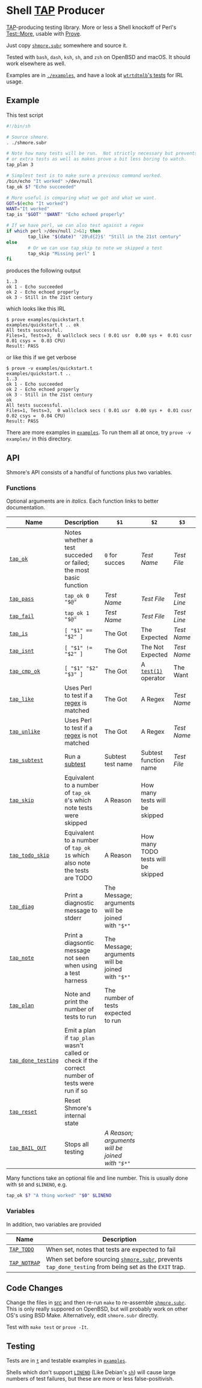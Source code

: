 Shell [TAP](https://testanything.org) Producer 
==============================================
[TAP](https://testanything.org)-producing testing library.  More or less a
Shell knockoff of Perl's [Test::More](https://perldoc.perl.org/Test::More),
usable with [Prove](https://perldoc.perl.org/prove).

Just copy [`shmore.subr`](./shmore.subr) somewhere and source it.

Tested with `bash`, `dash`, `ksh`, `sh`, and `zsh` on OpenBSD and macOS.  It
should work elsewhere as well.

Examples are in [`./examples`](./examples), and have a look at [`wtrtdtmlb`'s
tests](https://github.com/magisterquis/wtrtdtmlb/tree/master/src/containers/jankins/t)
for IRL usage.

Example
-------
This test script
```sh
#!/bin/sh

# Source shmore.
. ./shmore.subr

# Note how many tests will be run.  Not strictly necessary but prevents missing
# or extra tests as well as makes prove a bit less boring to watch.
tap_plan 3

# Simplest test is to make sure a previous command worked.
/bin/echo "It worked" >/dev/null
tap_ok $? "Echo succeeded"

# More useful is comparing what we got and what we want.
GOT=$(echo "It worked")
WANT="It worked"
tap_is "$GOT" "$WANT" "Echo echoed properly"

# If we have perl, we can also test against a regex
if which perl >/dev/null 2>&1; then
        tap_like "$(date)" '20\d{2}$' "Still in the 21st century"
else
        # Or we can use tap_skip to note we skipped a test
        tap_skip "Missing perl" 1
fi
```
produces the following output
```
1..3
ok 1 - Echo succeeded
ok 2 - Echo echoed properly
ok 3 - Still in the 21st century
```
which looks like this IRL
```
$ prove examples/quickstart.t
examples/quickstart.t .. ok
All tests successful.
Files=1, Tests=3,  0 wallclock secs ( 0.01 usr  0.00 sys +  0.01 cusr  0.01 csys =  0.03 CPU)
Result: PASS
```
or like this if we get verbose
```
$ prove -v examples/quickstart.t
examples/quickstart.t ..
1..3
ok 1 - Echo succeeded
ok 2 - Echo echoed properly
ok 3 - Still in the 21st century
ok
All tests successful.
Files=1, Tests=3,  0 wallclock secs ( 0.01 usr  0.00 sys +  0.01 cusr  0.02 csys =  0.04 CPU)
Result: PASS
```

There are more examples in [`examples`](./examples).  To run them all at once,
try `prove -v examples/` in this directory.

API
---
Shmore's API consists of a handful of functions plus two variables.

### Functions
Optional arguments are in _italics_.
Each function links to better documentation.

Name                                      | Description                                                                    | `$1`              | `$2`                                                 | `$3`        | `$4`        | `$5`       | `$6`
------------------------------------------|--------------------------------------------------------------------------------|-------------------|------------------------------------------------------|-------------|-------------|------------|-----
[`tap_ok`](./src/ok.subr#L14)             | Notes whether a test succeded or failed; the most basic function               | `0` for succes    | _Test Name_                                          | _Test File_ | _Test Line_
[`tap_pass`](./src/ok.subr#L23)           | `tap_ok 0 "$@"`                                                                | _Test Name_       | _Test File_                                          | _Test Line_
[`tap_fail`](./src/ok.subr#L31)           | `tap_ok 1 "$@"`                                                                | _Test Name_       | _Test File_                                          | _Test Line_
[`tap_is`](./src/cmp.subr#L16)            | `[ "$1" == "$2" ]`                                                             | The Got           | The Expected                                         | _Test Name_ | _Test File_ | _Test Line_
[`tap_isnt`](./src/cmp.subr#L27)          | `[ "$1" != "$2" ]`                                                             | The Got           | The Not Expected                                     | _Test Name_ | _Test File_ | _Test Line_
[`tap_cmp_ok`](./src/cmp.subr#L40)        | `[ "$1" "$2" "$3" ]`                                                           | The Got           | A [`test(1)`](https://man.openbsd.org/test) operator | The Want    | _Test Name_ | _Test File_ | _Test Line_
[`tap_like`](./src/like.subr#L16)         | Uses Perl to test if a [regex](https://perldoc.perl.org/perlre) is matched     | The Got           | A Regex                                              | _Test Name_ | _Test File_ | _Test Line_
[`tap_unlike`](./src/like.subr#L20)       | Uses Perl to test if a [regex](https://perldoc.perl.org/perlre) is not matched | The Got           | A Regex                                              | _Test Name_ | _Test File_ | _Test Line_
[`tap_subtest`](./src/subtest.subr#L16)   | Run a [subtest](./examples/subtest.t)                                          | Subtest test name | Subtest function name                                | _Test File_ | _Test Line_
[`tap_skip`](./src/maybe.subr#L33)        | Equivalent to a number of `tap_ok 0`'s which note tests were skipped           | A Reason          | How many tests will be skipped
[`tap_todo_skip`](./src/maybe.subr#L42)   | Equivalent to a number of `tap_ok 1`s which also note the tests are TODO       | A Reason          | How many TODO tests will be skipped 
[`tap_diag`](./src/echo.subr#L14)         | Print a diagnostic message to stderr                                           | The Message; arguments will be joined with `"$*"`
[`tap_note`](./src/echo.subr#L18)         | Print a diagsontic message not seen when using a test harness                  | The Message; arguments will be joined with `"$*"`
[`tap_plan`](./src/plan.subr#L108)        | Note and print the number of tests to run                                      | The number of tests expected to run
[`tap_done_testing`](./src/plan.subr#L65) | Emit a plan if `tap_plan` wasn't called or check if the correct number of tests were run if so
[`tap_reset`](./src/plan.subr#L40)        | Reset Shmore's internal state
[`tap_BAIL_OUT`](./src/maybe.subr#L15)    | Stops all testing                                                              | _A Reason; arguments will be joined with `"$*"`_

Many functions take an optional file and line number.  This is usually done
with `$0` and `$LINENO`, e.g.
```sh
tap_ok $? "A thing worked" "$0" $LINENO
```

### Variables
In addition, two variables are provided

Name                                | Description
------------------------------------|------------
[`TAP_TODO`](./src/plan.subr#L14)   | When set, notes that tests are expected to fail
[`TAP_NOTRAP`](./src/plan.subr#L19) | When set before sourcing [`shmore.subr`](./shmore.subr), prevents `tap_done_testing` from being set as the `EXIT` trap.


Code Changes
------------
Change the files in [src](./src/) and then re-run `make` to re-assemble
[`shmore.subr`](./shmore.subr).  This is only really suppored on OpenBSD, but
will probably work on other OS's using BSD Make.  Alternatively, edit
`shmore.subr` directly.

Test with `make test` or `prove -It`.

Testing
-------
Tests are in [`t`](./t) and testable examples in [`examples`](./examples).

Shells which don't support
[`LINENO`](https://pubs.opengroup.org/onlinepubs/9699919799/utilities/V3_chap02.html#:~:text=LINENO)
(Like Debian's
[`sh`](https://manpages.debian.org/bookworm/dash/sh.1.en.html#:~:text=dash%20is%20a%20POSIX-compliant%20implementation%20of%20/bin/sh))
will cause large numbers of test failures, but these are more or less
false-positivish.  
